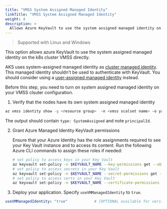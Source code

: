 ```yaml
---
title: "VMSS System Assigned Managed Identity"
linkTitle: "VMSS System Assigned Managed Identity"
weight: 4
description: >
  Allows Azure KeyVault to use the system assigned managed identity on the k8s cluster VMSS directly
---
```


> Supported with Linux and Windows

This option allows azure KeyVault to use the system assigned managed identity on the k8s cluster VMSS directly.

AKS uses system-assigned managed identity as [cluster managed identity](https://docs.microsoft.com/en-us/azure/aks/use-managed-identity). This managed identity shouldn't be used to authenticate with KeyVault. You should consider using a [user-assigned managed identity](user-assigned-msi-mode.md) instead.

Before this step, you need to turn on system assigned managed identity on your VMSS clsuter configuration.

1. Verify that the nodes have its own system assigned managed identity

```bash
az vmss identity show -g <resource group>  -n <vmss scalset name> -o yaml
```

The output should contain `type: SystemAssigned` and note `principalId`.

2. Grant Azure Managed Identity KeyVault permissions

   Ensure that your Azure Identity has the role assignments required to see your Key Vault instance and to access its content. Run the following Azure CLI commands to assign these roles if needed:

   ```bash
   # set policy to access keys in your Key Vault
   az keyvault set-policy -n $KEYVAULT_NAME --key-permissions get --object-id <YOUR AZURE VMSS PRINCIPALID>
   # set policy to access secrets in your Key Vault
   az keyvault set-policy -n $KEYVAULT_NAME --secret-permissions get --object-id <YOUR AZURE VMSS PRINCIPALID>
   # set policy to access certs in your Key Vault
   az keyvault set-policy -n $KEYVAULT_NAME --certificate-permissions get --object-id <YOUR AZURE VMSS PRINCIPALID>
   ```

3. Deploy your application. Specify `useVMManagedIdentity` to `true`.

```yaml
useVMManagedIdentity: "true"            # [OPTIONAL available for version > 0.0.4] if not provided, will default to "false"
```
